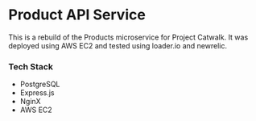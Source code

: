 # Product API Service
This is a rebuild of the Products microservice for Project Catwalk. It was deployed using AWS EC2 and tested using loader.io and newrelic.
### Tech Stack
- PostgreSQL
- Express.js
- NginX
- AWS EC2
